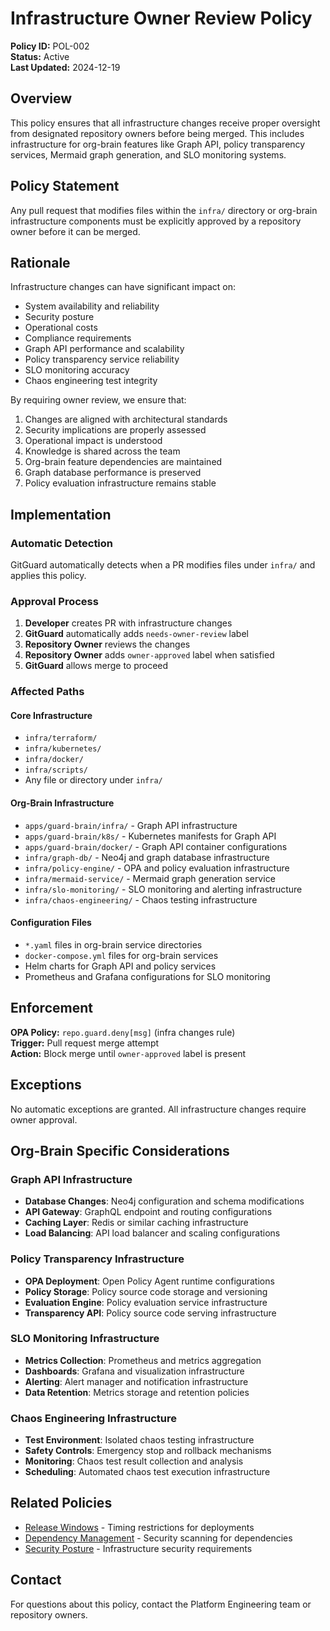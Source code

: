 # Infrastructure Owner Review Policy

**Policy ID:** POL-002  
**Status:** Active  
**Last Updated:** 2024-12-19

## Overview

This policy ensures that all infrastructure changes receive proper oversight from designated repository owners before being merged. This includes infrastructure for org-brain features like Graph API, policy transparency services, Mermaid graph generation, and SLO monitoring systems.

## Policy Statement

Any pull request that modifies files within the `infra/` directory or org-brain infrastructure components must be explicitly approved by a repository owner before it can be merged.

## Rationale

Infrastructure changes can have significant impact on:
- System availability and reliability
- Security posture
- Operational costs
- Compliance requirements
- Graph API performance and scalability
- Policy transparency service reliability
- SLO monitoring accuracy
- Chaos engineering test integrity

By requiring owner review, we ensure that:
1. Changes are aligned with architectural standards
2. Security implications are properly assessed
3. Operational impact is understood
4. Knowledge is shared across the team
5. Org-brain feature dependencies are maintained
6. Graph database performance is preserved
7. Policy evaluation infrastructure remains stable

## Implementation

### Automatic Detection
GitGuard automatically detects when a PR modifies files under `infra/` and applies this policy.

### Approval Process
1. **Developer** creates PR with infrastructure changes
2. **GitGuard** automatically adds `needs-owner-review` label
3. **Repository Owner** reviews the changes
4. **Repository Owner** adds `owner-approved` label when satisfied
5. **GitGuard** allows merge to proceed

### Affected Paths

#### Core Infrastructure
- `infra/terraform/`
- `infra/kubernetes/`
- `infra/docker/`
- `infra/scripts/`
- Any file or directory under `infra/`

#### Org-Brain Infrastructure
- `apps/guard-brain/infra/` - Graph API infrastructure
- `apps/guard-brain/k8s/` - Kubernetes manifests for Graph API
- `apps/guard-brain/docker/` - Graph API container configurations
- `infra/graph-db/` - Neo4j and graph database infrastructure
- `infra/policy-engine/` - OPA and policy evaluation infrastructure
- `infra/mermaid-service/` - Mermaid graph generation service
- `infra/slo-monitoring/` - SLO monitoring and alerting infrastructure
- `infra/chaos-engineering/` - Chaos testing infrastructure

#### Configuration Files
- `*.yaml` files in org-brain service directories
- `docker-compose.yml` files for org-brain services
- Helm charts for Graph API and policy services
- Prometheus and Grafana configurations for SLO monitoring

## Enforcement

**OPA Policy:** `repo.guard.deny[msg]` (infra changes rule)  
**Trigger:** Pull request merge attempt  
**Action:** Block merge until `owner-approved` label is present

## Exceptions

No automatic exceptions are granted. All infrastructure changes require owner approval.

## Org-Brain Specific Considerations

### Graph API Infrastructure
- **Database Changes**: Neo4j configuration and schema modifications
- **API Gateway**: GraphQL endpoint and routing configurations
- **Caching Layer**: Redis or similar caching infrastructure
- **Load Balancing**: API load balancer and scaling configurations

### Policy Transparency Infrastructure
- **OPA Deployment**: Open Policy Agent runtime configurations
- **Policy Storage**: Policy source code storage and versioning
- **Evaluation Engine**: Policy evaluation service infrastructure
- **Transparency API**: Policy source code serving infrastructure

### SLO Monitoring Infrastructure
- **Metrics Collection**: Prometheus and metrics aggregation
- **Dashboards**: Grafana and visualization infrastructure
- **Alerting**: Alert manager and notification infrastructure
- **Data Retention**: Metrics storage and retention policies

### Chaos Engineering Infrastructure
- **Test Environment**: Isolated chaos testing infrastructure
- **Safety Controls**: Emergency stop and rollback mechanisms
- **Monitoring**: Chaos test result collection and analysis
- **Scheduling**: Automated chaos test execution infrastructure

## Related Policies

- [Release Windows](release-windows.md) - Timing restrictions for deployments
- [Dependency Management](deps-sbom.md) - Security scanning for dependencies
- [Security Posture](../security.md) - Infrastructure security requirements

## Contact

For questions about this policy, contact the Platform Engineering team or repository owners.